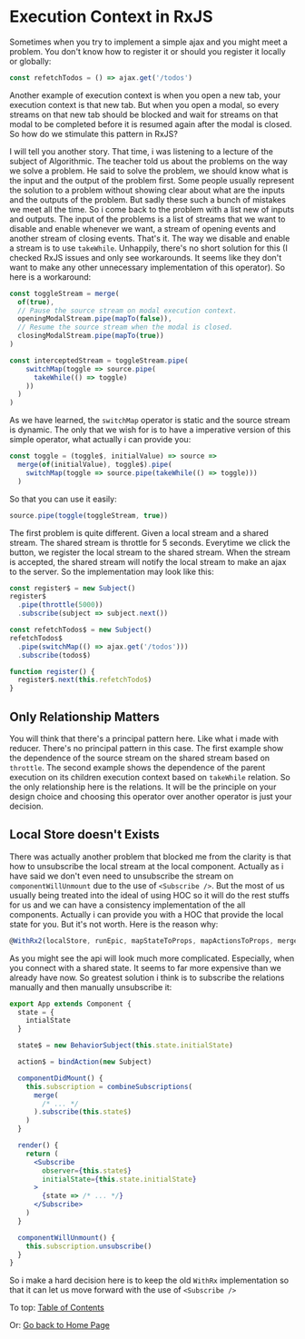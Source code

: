 # Execution Context in RxJS

Sometimes when you try to implement a simple ajax and you might meet a problem. You don't know how to register it or should you register it locally or globally:

```jsx
const refetchTodos = () => ajax.get('/todos')
```

Another example of execution context is when you open a new tab, your execution context is that new tab. But when you open a modal, so every streams on that new tab should be blocked and wait for streams on that modal to be completed before it is resumed again after the modal is closed. So how do we stimulate this pattern in RxJS?

I will tell you another story. That time, i was listening to a lecture of the subject of Algorithmic. The teacher told us about the problems on the way we solve a problem. He said to solve the problem, we should know what is the input and the output of the problem first. Some people usually represent the solution to a problem without showing clear about what are the inputs and the outputs of the problem. But sadly these such a bunch of mistakes we meet all the time. So i come back to the problem with a list new of inputs and outputs. The input of the problems is a list of streams that we want to disable and enable whenever we want, a stream of opening events and another stream of closing events. That's it. The way we disable and enable a stream is to use `takeWhile`. Unhappily, there's no short solution for this (I checked RxJS issues and only see workarounds. It seems like they don't want to make any other unnecessary implementation of this operator). So here is a workaround:

```jsx
const toggleStream = merge(
  of(true),
  // Pause the source stream on modal execution context.
  openingModalStream.pipe(mapTo(false)),
  // Resume the source stream when the modal is closed.
  closingModalStream.pipe(mapTo(true))
)

const interceptedStream = toggleStream.pipe(
    switchMap(toggle => source.pipe(
      takeWhile(() => toggle)
    ))
  )
)
```

As we have learned, the `switchMap` operator is static and the source stream is dynamic. The only that we wish for is to have a imperative version of this simple operator, what actually i can provide you:

```jsx
const toggle = (toggle$, initialValue) => source =>
  merge(of(initialValue), toggle$).pipe(
    switchMap(toggle => source.pipe(takeWhile(() => toggle)))
  )
```

So that you can use it easily:

```jsx
source.pipe(toggle(toggleStream, true))
```

The first problem is quite different. Given a local stream and a shared stream. The shared stream is throttle for 5 seconds. Everytime we click the button, we register the local stream to the shared stream. When the stream is accepted, the shared stream will notify the local stream to make an ajax to the server. So the implementation may look like this:

```jsx
const register$ = new Subject()
register$
  .pipe(throttle(5000))
  .subscribe(subject => subject.next())

const refetchTodos$ = new Subject()
refetchTodos$
  .pipe(switchMap(() => ajax.get('/todos')))
  .subscribe(todos$)

function register() {
  register$.next(this.refetchTodo$)
}
```

## Only Relationship Matters

You will think that there's a principal pattern here. Like what i made with reducer. There's no principal pattern in this case. The first example show the dependence of the source stream on the shared stream based on `throttle`. The second example shows the dependence of the parent execution on its children execution context based on `takeWhile` relation. So the only relationship here is the relations. It will be the principle on your design choice and choosing this operator over another operator is just your decision.

## Local Store doesn't Exists

There was actually another problem that blocked me from the clarity is that how to unsubscribe the local stream at the local component. Actually as i have said we don't even need to unsubscribe the stream on `componentWillUnmount` due to the use of `<Subscribe />`. But the most of us usually being treated into the ideal of using HOC so it will do the rest stuffs for us and we can have a consistency implementation of the all components. Actually i can provide you with a HOC that provide the local state for you. But it's not worth. Here is the reason why:

```js
@WithRx2(localStore, runEpic, mapStateToProps, mapActionsToProps, mergeProps, initialStateOrPreload, ...blaBlaBla)
```

As you might see the api will look much more complicated. Especially, when you connect with a shared state. It seems to far more expensive than we already have now. So greatest solution i think is to subscribe the relations manually and then manually unsubscribe it:

```jsx
export App extends Component {
  state = {
    intialState
  }

  state$ = new BehaviorSubject(this.state.initialState)

  action$ = bindAction(new Subject)

  componentDidMount() {
    this.subscription = combineSubscriptions(
      merge(
        /* ... */
      ).subscribe(this.state$)
    )
  }

  render() {
    return (
      <Subscribe
        observer={this.state$}
        initialState={this.state.initialState}
      >
        {state => /* ... */}
      </Subscribe>
    )
  }

  componentWillUnmount() {
    this.subscription.unsubscribe()
  }
}
```

So i make a hard decision here is to keep the old `WithRx` implementation so that it can let us move forward with the use of `<Subscribe />`

To top: [Table of Contents](Wiki.md)

Or: [Go back to Home Page](../README.md)
